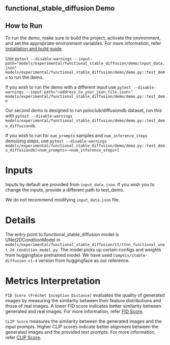 ## functional_stable_diffusion Demo
## How to Run

To run the demo, make sure to build the project, activate the environment, and set the appropriate environment variables.
For more information, refer [installation and build guide](https://tenstorrent.github.io/tt-metal/latest/get_started/get_started.html#install-and-build).

Use `pytest --disable-warnings --input-path="models/experimental/functional_stable_diffusion/demo/input_data.json" models/experimental/functional_stable_diffusion/demo/demo.py::test_demo` to run the demo.

If you wish to run the demo with a different input use `pytest --disable-warnings --input-path="<address_to_your_json_file.json>" models/experimental/functional_stable_diffusion/demo/demo.py::test_demo`

Our second demo is designed to run poloclub/diffusiondb dataset, run this with `pytest --disable-warnings models/experimental/functional_stable_diffusion/demo/demo.py::test_demo_diffusiondb`.

If you wish to run for `num_prompts` samples and `num_inference_steps` denoising steps, use `pytest --disable-warnings models/experimental/functional_stable_diffusion/demo/demo.py::test_demo_diffusiondb[<num_prompts>-<num_inference_steps>]`

# Inputs
Inputs by default are provided from `input_data.json`. If you wish you to change the inputs, provide a different path to test_demo.

We do not recommend modifying `input_data.json` file.

# Details
The entry point to  functional_stable_diffusion model is UNet2DConditionModel in `models/experimental/functional_stable_diffusion/tt/ttnn_functional_unet_2d_condition_model.py`. The model picks up certain configs and weights from huggingface pretrained model. We have used `CompVis/stable-diffusion-v1-4` version from huggingface as our reference.

# Metrics  Interpretation
`FID Score (Fréchet Inception Distance)` evaluates the quality of generated images by measuring the similarity between their feature distributions and those of real images. A lower FID score indicates better similarity between generated and real images.
For more information, refer [FID Score](https://lightning.ai/docs/torchmetrics/stable/image/frechet_inception_distance.html).

`CLIP Score` measures the similarity between the generated images and the input prompts. Higher CLIP scores indicate better alignment between the generated images and the provided text prompts.
For more information, refer [CLIP Score](https://lightning.ai/docs/torchmetrics/stable/multimodal/clip_score.html).
